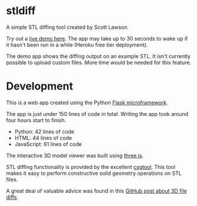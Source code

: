 # stldiff

A simple STL diffing tool created by Scott Lawson.

Try out a [live demo here](https://stldiff.herokuapp.com/). The app may take up to 30 seconds to wake up if it hasn't been run in a while (Heroku free tier deployment).

The demo app shows the diffing output on an example STL. It isn't currently possible to upload custom files. More time would be needed for this feature.

# Development
This is a web app created using the Python [Flask microframework](https://en.wikipedia.org/wiki/Flask_(web_framework)).

The app is just under 150 lines of code in total. Writing the app took around four hours start to finish.

* Python: 42 lines of code
* HTML: 44 lines of code
* JavaScript: 61 lines of code

The interactive 3D model viewer was built using [three.js](https://threejs.org/).

STL diffing functionality is provided by the excellent [csgtool](https://github.com/sshirokov/csgtool). This tool makes it easy to perform constructive solid geometry operations on STL files.

A great deal of valuable advice was found in this [GitHub post about 3D file diffs](https://github.blog/2013-09-17-3d-file-diffs/).
